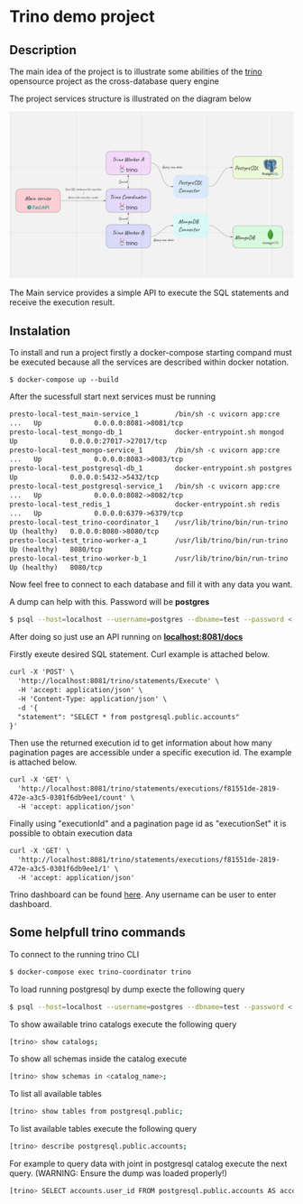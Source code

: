 # Trino demo project
## Description
The main idea of the project is to illustrate some abilities of the [trino](https://trino.io/) opensource project as the cross-database query engine

The project services structure is illustrated on the diagram below

![Schema](./assets/diag1.png)

The Main service provides a simple API to execute the SQL statements and receive the execution result.

## Instalation
To install and run a project firstly a docker-compose starting compand must be executed because all the services are described within docker notation.

```
$ docker-compose up --build
```
After the sucessfull start next services must be running

```
presto-local-test_main-service_1         /bin/sh -c uvicorn app:cre ...   Up             0.0.0.0:8081->8081/tcp  
presto-local-test_mongo-db_1             docker-entrypoint.sh mongod      Up             0.0.0.0:27017->27017/tcp
presto-local-test_mongo-service_1        /bin/sh -c uvicorn app:cre ...   Up             0.0.0.0:8083->8083/tcp  
presto-local-test_postgresql-db_1        docker-entrypoint.sh postgres    Up             0.0.0.0:5432->5432/tcp  
presto-local-test_postgresql-service_1   /bin/sh -c uvicorn app:cre ...   Up             0.0.0.0:8082->8082/tcp  
presto-local-test_redis_1                docker-entrypoint.sh redis ...   Up             0.0.0.0:6379->6379/tcp  
presto-local-test_trino-coordinator_1    /usr/lib/trino/bin/run-trino     Up (healthy)   0.0.0.0:8080->8080/tcp  
presto-local-test_trino-worker-a_1       /usr/lib/trino/bin/run-trino     Up (healthy)   8080/tcp                
presto-local-test_trino-worker-b_1       /usr/lib/trino/bin/run-trino     Up (healthy)   8080/tcp  
```

Now feel free to connect to each database and fill it with any data you want.

A dump can help with this. Password will be **postgres**

```bash
$ psql --host=localhost --username=postgres --dbname=test --password < postgresql-dump.sql
```

After doing so just use an API running on [**localhost:8081/docs**](http://localhost:8081/docs#/)

Firstly exeute desired SQL statement. Curl example is attached below.

```
curl -X 'POST' \
  'http://localhost:8081/trino/statements/Execute' \
  -H 'accept: application/json' \
  -H 'Content-Type: application/json' \
  -d '{
  "statement": "SELECT * from postgresql.public.accounts"
}'
```

Then use the returned execution id to get information about how many pagination pages are accessible under a specific execution id. The example is attached below.

```
curl -X 'GET' \
  'http://localhost:8081/trino/statements/executions/f81551de-2819-472e-a3c5-0301f6db9ee1/count' \
  -H 'accept: application/json'
```

Finally using "executionId" and a pagination page id as "executionSet" it is possible to obtain execution data

```
curl -X 'GET' \
  'http://localhost:8081/trino/statements/executions/f81551de-2819-472e-a3c5-0301f6db9ee1/1' \
  -H 'accept: application/json'
```

Trino dashboard can be found [here](http://localhost:8080/ui/login.html). Any username can be user to enter dashboard.

## Some helpfull trino commands
To connect to the running trino CLI

```bash
$ docker-compose exec trino-coordinator trino
```
To load running postgresql by dump execte the following query

```bash
$ psql --host=localhost --username=postgres --dbname=test --password < postgresql-dump.sql
```

To show awailable trino catalogs execute the following query

```bash
[trino> show catalogs;
```
To show all schemas inside the catalog execute

```bash
[trino> show schemas in <catalog_name>;
```
To list all available tables

```bash
[trino> show tables from postgresql.public;
```
To list available tables execute the following query

```bash
[trino> describe postgresql.public.accounts;
```
For example to query data with joint in postgresql catalog execute the next query. (WARNING: Ensure the dump was loaded properly!)

```bash
[trino> SELECT accounts.user_id FROM postgresql.public.accounts AS accounts INNER JOIN postgresql.public.tickets AS tickets ON accounts.user_id=tickets.user_id;
```